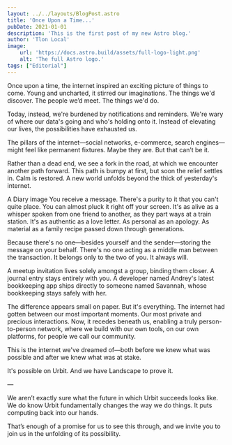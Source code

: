 ```yaml
---
layout: ../../layouts/BlogPost.astro
title: 'Once Upon a Time...'
pubDate: 2021-01-01
description: 'This is the first post of my new Astro blog.'
author: 'Tlon Local'
image:
    url: 'https://docs.astro.build/assets/full-logo-light.png' 
    alt: 'The full Astro logo.'
tags: ["Editorial"]
---
```


Once upon a time, the internet inspired an exciting picture of things to come. Young and uncharted, it stirred our imaginations. The things we'd discover. The people we’d meet. The things we'd do.

Today, instead, we're burdened by notifications and reminders. We're wary of where our data's going and who's holding onto it. Instead of elevating our lives, the possibilities have exhausted us.

The pillars of the internet—social networks, e-commerce, search engines—might feel like permanent fixtures. Maybe they are. But that can’t be it.

Rather than a dead end, we see a fork in the road, at which we encounter another path forward. This path is bumpy at first, but soon the relief settles in. Calm is restored. A new world unfolds beyond the thick of yesterday's internet.

A Diary image
You receive a message. There's a purity to it that you can't quite place. You can almost pluck it right off your screen. It's as alive as a whisper spoken from one friend to another, as they part ways at a train station. It's as authentic as a love letter. As personal as an apology. As material as a family recipe passed down through generations.

Because there's no one—besides yourself and the sender—storing the message on your behalf. There's no one acting as a middle man between the transaction. It belongs only to the two of you. It always will.

A meetup invitation lives solely amongst a group, binding them closer. A journal entry stays entirely with you. A developer named Andrey's latest bookkeeping app ships directly to someone named Savannah, whose bookkeeping stays safely with her.

The difference appears small on paper. But it's everything. The internet had gotten between our most important moments. Our most private and precious interactions. Now, it recedes beneath us, enabling a truly person-to-person network, where we build with our own tools, on our own platforms, for people we call our community.

This is the internet we've dreamed of—both before we knew what was possible and after we knew what was at stake.

It's possible on Urbit. And we have Landscape to prove it.

—

We aren’t exactly sure what the future in which Urbit succeeds looks like. We do know Urbit fundamentally changes the way we do things. It puts computing back into our hands.

That’s enough of a promise for us to see this through, and we invite you to join us in the unfolding of its possibility.